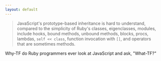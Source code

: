 ```yaml
---
layout: default
---
```


> JavaScript's prototype-based inheritance is hard to understand, compared to the simplicity of Ruby's classes, eigenclasses, modules, include hooks, bound methods, unbound methods, blocks, procs, lambdas, `self << class`, function invocation with `[]`, and operators that are sometimes methods.

Why-TF do Ruby programmers ever look at JavaScript and ask, "What-TF?"